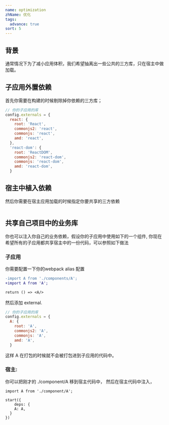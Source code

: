 ```yaml
---
name: optimization
zhName: 优化
tags: 
  advance: true
sort: 5
---
```


## 背景

通常情况下为了减小应用体积，我们希望抽离出一些公共的三方库，只在宿主中做加载。

## 子应用外置依赖

首先你需要在构建的时候剔除掉你依赖的三方库；

```javascript
// 你的子应用的库
config.externals = {
  react: {
    root: 'React',
    commonjs2: 'react',
    commonjs: 'react',
    amd: 'react',
  },
  'react-dom': {
    root: 'ReactDOM',
    commonjs2: 'react-dom',
    commonjs: 'react-dom',
    amd: 'react-dom',
  }
```

## 宿主中植入依赖

然后你需要在宿主应用加载的时候指定你要共享的三方依赖

```

```

## 共享自己项目中的业务库

你也可以注入你自己的业务依赖，假设你的子应用中使用如下的一个组件, 你现在希望所有的子应用都共享宿主中的一份代码，可以参照如下做法

### 子应用

你需要配置一下你的webpack alias 配置

```diff
-import A from './components/A';
+import A from 'A';

return () => <A/>
```

然后添加 external.

```javascript
// 你的子应用的库
config.externals = {
  A: {
    root: 'A',
    commonjs2: 'A',
    commonjs: 'A',
    amd: 'A',
  }
```

这样 A 在打包的时候就不会被打包进到子应用的代码中。

### 宿主:

你可以把刚才的 ./component/A 移到宿主代码中， 然后在宿主代码中注入，

```
import A from './component/A';

start({
	deps: {
    A: A,
  }
})
```